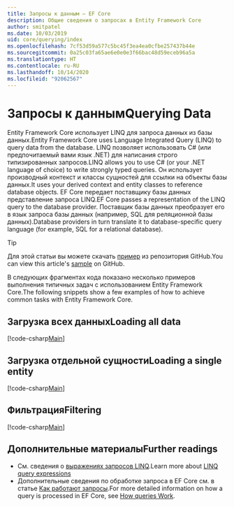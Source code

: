 ```yaml
---
title: Запросы к данным — EF Core
description: Общие сведения о запросах в Entity Framework Core
author: smitpatel
ms.date: 10/03/2019
uid: core/querying/index
ms.openlocfilehash: 7cf53d59a577c5bc45f3ea4ea0cfbe257437b44e
ms.sourcegitcommit: 0a25c03fa65ae6e0e0e3f66bac48d59eceb96a5a
ms.translationtype: HT
ms.contentlocale: ru-RU
ms.lasthandoff: 10/14/2020
ms.locfileid: "92062567"
---
```

# <a name="querying-data"></a><span data-ttu-id="2ec19-103">Запросы к данным</span><span class="sxs-lookup"><span data-stu-id="2ec19-103">Querying Data</span></span>

<span data-ttu-id="2ec19-104">Entity Framework Core использует LINQ для запроса данных из базы данных.</span><span class="sxs-lookup"><span data-stu-id="2ec19-104">Entity Framework Core uses Language Integrated Query (LINQ) to query data from the database.</span></span> <span data-ttu-id="2ec19-105">LINQ позволяет использовать C# (или предпочитаемый вами язык .NET) для написания строго типизированных запросов.</span><span class="sxs-lookup"><span data-stu-id="2ec19-105">LINQ allows you to use C# (or your .NET language of choice) to write strongly typed queries.</span></span> <span data-ttu-id="2ec19-106">Он использует производный контекст и классы сущностей для ссылки на объекты базы данных.</span><span class="sxs-lookup"><span data-stu-id="2ec19-106">It uses your derived context and entity classes to reference database objects.</span></span> <span data-ttu-id="2ec19-107">EF Core передает поставщику базы данных представление запроса LINQ.</span><span class="sxs-lookup"><span data-stu-id="2ec19-107">EF Core passes a representation of the LINQ query to the database provider.</span></span> <span data-ttu-id="2ec19-108">Поставщик базы данных преобразует его в язык запроса базы данных (например, SQL для реляционной базы данных).</span><span class="sxs-lookup"><span data-stu-id="2ec19-108">Database providers in turn translate it to database-specific query language (for example, SQL for a relational database).</span></span>

> [!TIP]
> <span data-ttu-id="2ec19-109">Для этой статьи вы можете скачать [пример](https://github.com/dotnet/EntityFramework.Docs/tree/master/samples/core/Querying/Overview) из репозитория GitHub.</span><span class="sxs-lookup"><span data-stu-id="2ec19-109">You can view this article's [sample](https://github.com/dotnet/EntityFramework.Docs/tree/master/samples/core/Querying/Overview) on GitHub.</span></span>

<span data-ttu-id="2ec19-110">В следующих фрагментах кода показано несколько примеров выполнения типичных задач с использованием Entity Framework Core.</span><span class="sxs-lookup"><span data-stu-id="2ec19-110">The following snippets show a few examples of how to achieve common tasks with Entity Framework Core.</span></span>

## <a name="loading-all-data"></a><span data-ttu-id="2ec19-111">Загрузка всех данных</span><span class="sxs-lookup"><span data-stu-id="2ec19-111">Loading all data</span></span>

[!code-csharp[Main](../../../samples/core/Querying/Overview/Program.cs#LoadingAllData)]

## <a name="loading-a-single-entity"></a><span data-ttu-id="2ec19-112">Загрузка отдельной сущности</span><span class="sxs-lookup"><span data-stu-id="2ec19-112">Loading a single entity</span></span>

[!code-csharp[Main](../../../samples/core/Querying/Overview/Program.cs#LoadingSingleEntity)]

## <a name="filtering"></a><span data-ttu-id="2ec19-113">Фильтрация</span><span class="sxs-lookup"><span data-stu-id="2ec19-113">Filtering</span></span>

[!code-csharp[Main](../../../samples/core/Querying/Overview/Program.cs#Filtering)]

## <a name="further-readings"></a><span data-ttu-id="2ec19-114">Дополнительные материалы</span><span class="sxs-lookup"><span data-stu-id="2ec19-114">Further readings</span></span>

- <span data-ttu-id="2ec19-115">См. сведения о [выражениях запросов LINQ](/dotnet/csharp/programming-guide/concepts/linq/basic-linq-query-operations).</span><span class="sxs-lookup"><span data-stu-id="2ec19-115">Learn more about [LINQ query expressions](/dotnet/csharp/programming-guide/concepts/linq/basic-linq-query-operations)</span></span>
- <span data-ttu-id="2ec19-116">Дополнительные сведения по обработке запроса в EF Core см. в статье [Как работают запросы](xref:core/querying/how-query-works).</span><span class="sxs-lookup"><span data-stu-id="2ec19-116">For more detailed information on how a query is processed in EF Core, see [How queries Work](xref:core/querying/how-query-works).</span></span>
